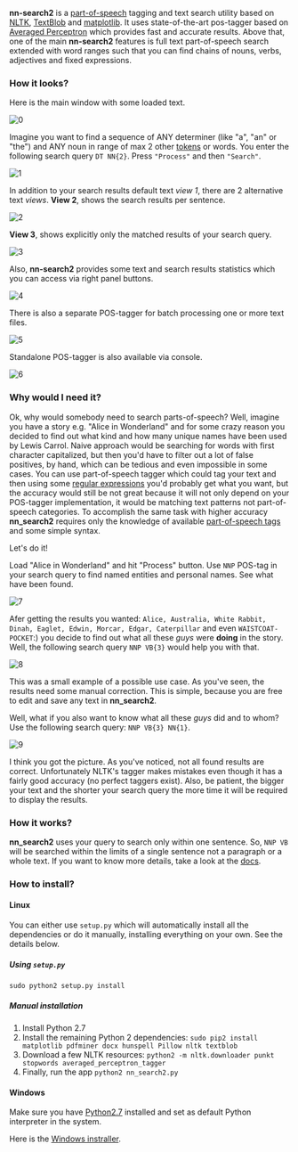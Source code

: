 **nn-search2** is a [part-of-speech](https://en.wikipedia.org/wiki/Part_of_speech) tagging and text search utility based on [NLTK](www.nltk.org), [TextBlob](textblob.readthedocs.org/en/dev/) and [matplotlib](matplotlib.org).
It uses state-of-the-art pos-tagger based on [Averaged Perceptron](http://www.spacy.io/blog/part-of-speech-POS-tagger-in-python) which provides fast and accurate results.
Above that, one of the main **nn-search2** features is full text part-of-speech search extended with word
ranges such that you can find chains of nouns, verbs, adjectives and fixed expressions.

### How it looks?
Here is the main window with some loaded text.

![0](http://i.imgur.com/AfHKPHZ.png)

Imagine you want to find a sequence of ANY determiner (like "a", "an" or "the") and ANY noun in range of max 2 other [tokens](https://en.wikipedia.org/wiki/Lexical_analysis#Token) or words.
You enter the following search query ``DT NN{2}``. Press `"Process"` and then `"Search"`.

![1](http://i.imgur.com/gU6WV36.png)

In addition to your search results default text *view 1*, there are 2 alternative text *views*.
**View 2**, shows the search results per sentence.

![2](http://i.imgur.com/KUzNUKy.png)

**View 3**, shows explicitly only the matched results of your search query.

![3](http://i.imgur.com/cMXK5bB.png)

Also, **nn-search2** provides some text and search results statistics which you can access via right panel buttons.

![4](http://i.imgur.com/32otmrf.png)

There is also a separate POS-tagger for batch processing one or more text files.

![5](http://i.imgur.com/eVlfpg8.png)

Standalone POS-tagger is also available via console.

![6](http://i.imgur.com/GdLxGNO.png)

### Why would I need it?
Ok, why would somebody need to search parts-of-speech?
Well, imagine you have a story e.g. "Alice in Wonderland" and for some crazy reason you decided to find out what kind and how many unique names have been used by Lewis Carrol. Naive approach would be searching for words with first character capitalized, but then you'd have to filter out a lot of false positives, by hand, which can be tedious and even impossible in some cases. You can use part-of-speech tagger which could tag your text and then using some [regular expressions](en.wikipedia.org/wiki/Regular_expression) you'd probably get what you want, but the accuracy would still be not great because it will not only depend on your POS-tagger implementation, it would be matching text patterns not part-of-speech categories.
To accomplish the same task with higher accuracy **nn_search2** requires only the knowledge of available [part-of-speech tags](http://faculty.washington.edu/dillon/GramResources/penntable.html) and some simple syntax.

Let's do it!

Load "Alice in Wonderland" and hit "Process" button. Use `NNP` POS-tag in your search query to find named entities and personal names.
See what have been found.

![7](http://i.imgur.com/WqvUJPc.png)

Afer getting the results you wanted: `Alice, Australia, White Rabbit, Dinah, Eaglet, Edwin, Morcar, Edgar, Caterpillar` and even `WAISTCOAT-POCKET`:) you decide to find out what all these *guys* were **doing** in the story. Well, the following search query `NNP VB{3}` would help you with that.

![8](http://i.imgur.com/sX9olCg.png)

This was a small example of a possible use case. As you've seen, the results need some manual correction. This is simple, because you are free to edit and save any text in **nn_search2**.

Well, what if you also want to know what all these *guys* did and to whom? Use the following search query: `NNP VB{3} NN{1}`.

![9](http://i.imgur.com/2fGB8mY.png)

I think you got the picture. As you've noticed, not all found results are correct. Unfortunately NLTK's tagger makes mistakes even though it has a fairly good accuracy (no perfect taggers exist).
Also, be patient, the bigger your text and the shorter your search query the more time it will be required to display the results.

### How it works?
**nn_search2** uses your query to search only within one sentence. So, ``NNP VB`` will be searched within the limits of a single sentence not a paragraph or a whole text. If you want to know more details, take a look at the [docs]().

### How to install?
#### Linux
You can either use `setup.py` which will automatically install all the dependencies or do it manually, installing everything on your own. See the details below.

##### Using `setup.py`
`sudo python2 setup.py install`

##### Manual installation
1. Install Python 2.7
2. Install the remaining Python 2 dependencies: `sudo pip2 install matplotlib pdfminer docx hunspell Pillow nltk textblob`
3. Download a few NLTK resources: `python2 -m nltk.downloader punkt stopwords averaged_perceptron_tagger`
4. Finally, run the app `python2 nn_search2.py`

#### Windows
Make sure you have [Python2.7](https://www.python.org/downloads/) installed and set as default Python interpreter in the system.

Here is the [Windows instraller](win_deps/nn_search2.exe).

